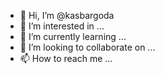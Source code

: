 - 👋 Hi, I’m @kasbargoda
- 👀 I’m interested in ...
- 🌱 I’m currently learning ...
- 💞️ I’m looking to collaborate on ...
- 📫 How to reach me ...

<!---
kasbargoda/kasbargoda is a ✨ special ✨ repository because its `README.md` (this file) appears on your GitHub profile.
You can click the Preview link to take a look at your changes.
--->
